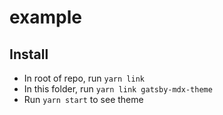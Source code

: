 # example

## Install

- In root of repo, run `yarn link`
- In this folder, run `yarn link gatsby-mdx-theme`
- Run `yarn start` to see theme
